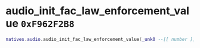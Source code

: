 # audio_init_fac_law_enforcement_value `0xF962F2B8`

```lua
natives.audio.audio_init_fac_law_enforcement_value(_unk0 --[[ number ]])
```
